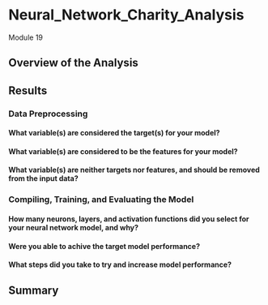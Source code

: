 # Neural_Network_Charity_Analysis
Module 19

## Overview of the Analysis

## Results

### Data Preprocessing

#### What variable(s) are considered the target(s) for your model?

#### What variable(s) are considered to be the features for your model?

#### What variable(s) are neither targets nor features, and should be removed from the input data?

### Compiling, Training, and Evaluating the Model

#### How many neurons, layers, and activation functions did you select for your neural network model, and why?

#### Were you able to achive the target model performance?

#### What steps did you take to try and increase model performance?

## Summary
